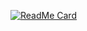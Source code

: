 [![ReadMe Card](https://github-readme-stats.vercel.app/api?username=monoqlock&count_private=true&theme=merko&show_icons=true)](https://github.com/anuraghazra/github-readme-stats)
